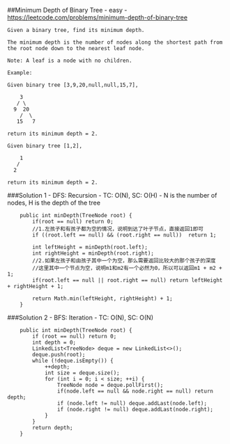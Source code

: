 ##Minimum Depth of Binary Tree - easy - https://leetcode.com/problems/minimum-depth-of-binary-tree
```
Given a binary tree, find its minimum depth.

The minimum depth is the number of nodes along the shortest path from the root node down to the nearest leaf node.

Note: A leaf is a node with no children.

Example:

Given binary tree [3,9,20,null,null,15,7],

    3
   / \
  9  20
    /  \
   15   7

return its minimum depth = 2.

Given binary tree [1,2],

    1
   / 
  2  

return its minimum depth = 2.
```

###Solution 1 - DFS: Recursion  - TC: O(N), SC: O(H) - N is the number of nodes, H is the depth of the tree 
```
    public int minDepth(TreeNode root) {
        if(root == null) return 0;
        //1.左孩子和有孩子都为空的情况，说明到达了叶子节点，直接返回1即可
        if ((root.left == null) && (root.right == null))  return 1;

        int leftHeight = minDepth(root.left);
        int rightHeight = minDepth(root.right);
        //2.如果左孩子和由孩子其中一个为空，那么需要返回比较大的那个孩子的深度 
        //这里其中一个节点为空，说明m1和m2有一个必然为0，所以可以返回m1 + m2 + 1;
        if(root.left == null || root.right == null) return leftHeight + rightHeight + 1;

        return Math.min(leftHeight, rightHeight) + 1;
    }
```
###Solution 2 - BFS: Iteration - TC: O(N), SC: O(N)
```
    public int minDepth(TreeNode root) {
        if (root == null) return 0;
        int depth = 0;
        LinkedList<TreeNode> deque = new LinkedList<>();
        deque.push(root);
        while (!deque.isEmpty()) {
            ++depth;
            int size = deque.size();
            for (int i = 0; i < size; ++i) {
                TreeNode node = deque.pollFirst();
                if(node.left == null && node.right == null) return depth;
                if (node.left != null) deque.addLast(node.left);
                if (node.right != null) deque.addLast(node.right);
            }
        }
        return depth;
    }
```